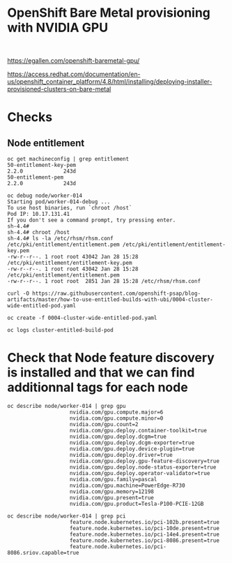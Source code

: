 # OpenShift Bare Metal provisioning with NVIDIA GPU

<br>

https://egallen.com/openshift-baremetal-gpu/

https://access.redhat.com/documentation/en-us/openshift_container_platform/4.8/html/installing/deploying-installer-provisioned-clusters-on-bare-metal


# Checks

## Node entitlement

```
oc get machineconfig | grep entitlement
50-entitlement-key-pem                                                                        2.2.0             243d
50-entitlement-pem                                                                            2.2.0             243d
```

```
oc debug node/worker-014
Starting pod/worker-014-debug ...
To use host binaries, run `chroot /host`
Pod IP: 10.17.131.41
If you don't see a command prompt, try pressing enter.
sh-4.4#
sh-4.4# chroot /host
sh-4.4# ls -la /etc/rhsm/rhsm.conf /etc/pki/entitlement/entitlement.pem /etc/pki/entitlement/entitlement-key.pem
-rw-r--r--. 1 root root 43042 Jan 28 15:28 /etc/pki/entitlement/entitlement-key.pem
-rw-r--r--. 1 root root 43042 Jan 28 15:28 /etc/pki/entitlement/entitlement.pem
-rw-r--r--. 1 root root  2851 Jan 28 15:28 /etc/rhsm/rhsm.conf
```

```
curl -O https://raw.githubusercontent.com/openshift-psap/blog-artifacts/master/how-to-use-entitled-builds-with-ubi/0004-cluster-wide-entitled-pod.yaml

oc create -f 0004-cluster-wide-entitled-pod.yaml
 
oc logs cluster-entitled-build-pod
```

# Check that Node feature discovery is installed and that we can find additionnal tags for each node

```
oc describe node/worker-014 | grep gpu
                    nvidia.com/gpu.compute.major=6
                    nvidia.com/gpu.compute.minor=0
                    nvidia.com/gpu.count=2
                    nvidia.com/gpu.deploy.container-toolkit=true
                    nvidia.com/gpu.deploy.dcgm=true
                    nvidia.com/gpu.deploy.dcgm-exporter=true
                    nvidia.com/gpu.deploy.device-plugin=true
                    nvidia.com/gpu.deploy.driver=true
                    nvidia.com/gpu.deploy.gpu-feature-discovery=true
                    nvidia.com/gpu.deploy.node-status-exporter=true
                    nvidia.com/gpu.deploy.operator-validator=true
                    nvidia.com/gpu.family=pascal
                    nvidia.com/gpu.machine=PowerEdge-R730
                    nvidia.com/gpu.memory=12198
                    nvidia.com/gpu.present=true
                    nvidia.com/gpu.product=Tesla-P100-PCIE-12GB
```

```
oc describe node/worker-014 | grep pci
                    feature.node.kubernetes.io/pci-102b.present=true
                    feature.node.kubernetes.io/pci-10de.present=true
                    feature.node.kubernetes.io/pci-14e4.present=true
                    feature.node.kubernetes.io/pci-8086.present=true
                    feature.node.kubernetes.io/pci-8086.sriov.capable=true
```

